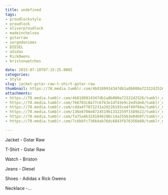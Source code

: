```yaml
---
title: undefined
tags:
- proudlockstyle
- proudlock
- oliverproudlock
- madeinchelsea
- gstarraw
- sergedenimes
- DIESEL
- adidas
- RickOwens
- bristonwatches

date: 2015-07-10T07:15:25.000Z
categories:
- Style
slug: jacket-gstar-raw-t-shirt-gstar-raw
thumbnail: https://78.media.tumblr.com/4b8189914347db1a8b000a72322d2526/tumblr_nr63b70vFW1rhrm24o2_540.jpg
attachments:
- https://78.media.tumblr.com/4b8189914347db1a8b000a72322d2526/tumblr_nr63b70vFW1rhrm24o2_1280.jpg
- https://78.media.tumblr.com/768783c8a77c67b3e1df43e9c2ed5de8/tumblr_nr63b70vFW1rhrm24o5_1280.jpg
- https://78.media.tumblr.com/cdda4f7072231a20226193ce4f49f84a/tumblr_nr63b70vFW1rhrm24o7_1280.jpg
- https://78.media.tumblr.com/136e8706e872451961332259f1589b22/tumblr_nr63b70vFW1rhrm24o3_1280.jpg
- https://78.media.tumblr.com/fa75a4b3241846286c14a25563e04b9f/tumblr_nr63b70vFW1rhrm24o6_1280.jpg
- https://78.media.tumblr.com/7cbbbfc7366dab76dc6843fb76356b60/tumblr_nr63b70vFW1rhrm24o1_1280.jpg

---
```


Jacket - Gstar Raw 

  T-Shirt - Gstar Raw 

  Watch - Briston 

  Jeans - Diesel 

  Shoes - Adidas x Rick Owens 

  Necklace -...
